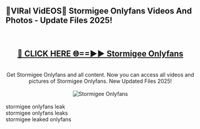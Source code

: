 <h2>🔴VIRal VidEOS🔴 Stormigee Onlyfans Videos And Photos - Update Files 2025!</h2>
<br>
<div align="center">
<h2><a href="https://virallinks.top/odZfE0" rel="nofollow">🔴 CLICK HERE 🌐==►► Stormigee Onlyfans</a></h2>
<br>
Get Stormigee Onlyfans and all content. Now you can access all videos and pictures of Stormigee Onlyfans. New Updated Files 2025!
<br>
<br>
<a href="https://virallinks.top/odZfE0" rel="nofollow" data-target="animated-image.originalLink"><img src="https://i.imgur.com/dJHk4Zq.gif)" alt="Stormigee Onlyfans" style="max-width: 100%; display: inline-block;" data-target="animated-image.originalImage"></a>
</div>
<br>
stormigee onlyfans leak<br>
stormigee onlyfans leaks<br>
stormigee leaked onlyfans